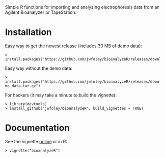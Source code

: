 Simple R functions for importing and analyzing electrophoresis data from an Agilent Bioanalyzer or TapeStation.

# Installation

Easy way to get the newest release (includes 30 MB of demo data):

    > install.packages("https://github.com/jwfoley/bioanalyzeR/releases/download/v0.4.2/bioanalyzeR_0.4.2.tar.gz")

Easy way without the demo data:

    > install.packages("https://github.com/jwfoley/bioanalyzeR/releases/download/v0.4.2/bioanalyzeR_0.4.2-no_data.tar.gz")

For hackers (it may take a minute to build the vignette):

    > library(devtools)
    > install_github("jwfoley/bioanalyzeR", build_vignettes = TRUE)

# Documentation

See the vignette [online](https://stanford.edu/~jwfoley/bioanalyzeR.html) or in R:

    > vignette("bioanalyzeR")

